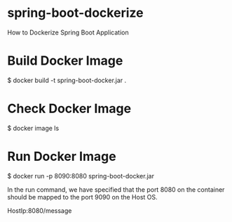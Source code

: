 # spring-boot-dockerize
How to Dockerize Spring Boot Application 

# Build Docker Image 
$ docker build -t spring-boot-docker.jar .

# Check Docker Image 
$ docker image ls

# Run Docker Image 
$ docker run -p 8090:8080 spring-boot-docker.jar

In the run command, we have specified that the port 8080 on the container should be mapped to the port 9090 on the Host OS.

HostIp:8080/message
